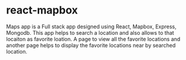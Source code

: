 # react-mapbox
Maps app is a Full stack app designed using React, Mapbox, Express, Mongodb.   This app helps to search a location and also allows to that locaiton as favorite loation.  A page to view all the favorite locations and another page helps to display the favorite locations near by searched location.
